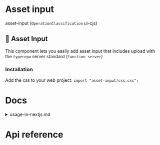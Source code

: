 # Asset input

asset-input (`OperationClassification` ui-cjs)


## 📸 Asset Input

This component lets you easily add asset input that includes upload with the `typerepo` server standard (`function-server`)


### Installation

Add the css to your web project: `import "asset-input/css.css";`




# Docs

<details><summary>usage-in-nextjs.md</summary>
    
  **UPDATE** No need for these workarounds anymore! You can simply use the newer version of next.js. Couldn't find exactly when they added support, but in `13.3.1` it just magically works! Related RFC: https://github.com/vercel/next.js/discussions/31517


### Before

Use `next/dynamic` if you want to use this in next.js, as it will crash when it is tried with SSR.

See https://nextjs.org/docs/advanced-features/dynamic-import#with-no-ssr for more info.

```ts
import dynamic from "next/dynamic";

const AssetUI = dynamic(() => import("asset-ui"), {
  ssr: false,
});
```

You can also just use `asset-input-next`, where I did this for you!

The problem with this, though, is we can't easily create components without using `next/dynamic`. Every component needs to expose the regular one and the one that is wrapped with `next/dynamic`. This is annoying because next is a huge dependency, so it requires you to create two packages every time: a regular one and one for next.js support.

The reason why it's crashing is because `new Worker(xyz)` is executed during SSR within a Node.js environment. In the browser, `Worker` is a global class, but in Next.js it doesn't exist.

It gets executed by this file: `/node_modules/extendable-media-recorder-wav-encoder-broker/src/module.ts`

it is imported here: `/Users/king/King/operations/node_modules/extendable-media-recorder-wav-encoder/src/module.ts`

  </details>

# Api reference


